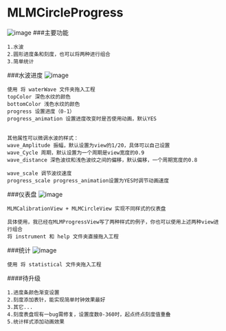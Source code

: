 # MLMCircleProgress
![image](https://github.com/MengLiMing/MLMCircleProgress/blob/master/all.gif)
###主要功能

    1.水波
    2.圆形进度条和刻度，也可以将两种进行组合
    3.简单统计
    
###水波进度
![image](https://github.com/MengLiMing/MLMCircleProgress/blob/master/waterWave.gif)
    
    使用 将 waterWave 文件夹拖入工程
    topColor 深色水纹的颜色
    bottomColor 浅色水纹的颜色
    progress 设置进度（0-1）
    progress_animation 设置进度改变时是否使用动画，默认YES
    
    
    其他属性可以微调水波的样式：
    wave_Amplitude 振幅，默认设置为view的1/20，具体可以自己设置
    wave_Cycle 周期，默认设置为一个周期是view宽度的0.9
    wave_distance 深色波纹和浅色波纹之间的偏移，默认偏移，一个周期宽度的0.8
    
    wave_scale 调节波纹速度
    progress_scale progress_animation设置为YES时调节动画速度


###仪表盘
![image](https://github.com/MengLiMing/MLMCircleProgress/blob/master/instrument.gif)

    MLMCalibrationView + MLMCircleView 实现不同样式的仪表盘
    
    具体使用，我已经在MLMProgressView写了两种样式的例子，你也可以使用上述两种view进行组合
    将 instrument 和 help 文件夹直接拖入工程


###统计
![image](https://github.com/MengLiMing/MLMCircleProgress/blob/master/Statistical.png)

    使用 将 statistical 文件夹拖入工程
    
####待升级

    1.进度条颜色渐变设置
    2.刻度添加表针，能实现简单时钟效果最好
    3.其它...
    4.刻度表盘现有一bug需修复，设置度数0-360时，起点终点刻度值重叠
    5.统计样式添加动画效果
